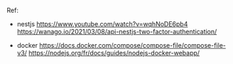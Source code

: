 Ref: 
  - nestjs
  https://www.youtube.com/watch?v=wqhNoDE6pb4
  https://wanago.io/2021/03/08/api-nestjs-two-factor-authentication/
  
  - docker
  https://docs.docker.com/compose/compose-file/compose-file-v3/
  https://nodejs.org/fr/docs/guides/nodejs-docker-webapp/
